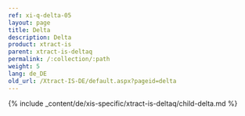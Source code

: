 ```yaml
---
ref: xi-q-delta-05
layout: page
title: Delta
description: Delta
product: xtract-is
parent: xtract-is-deltaq
permalink: /:collection/:path
weight: 5
lang: de_DE
old_url: /Xtract-IS-DE/default.aspx?pageid=delta
---
```

{% include _content/de/xis-specific/xtract-is-deltaq/child-delta.md %}
